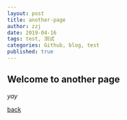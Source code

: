 ```yaml
---
layout: post
title: another-page
author: zzj
date: 2019-04-16
tags: test, 测试
categories: Github, blog, test
published: true
---
```


## Welcome to another page

_yay_

[back](./)